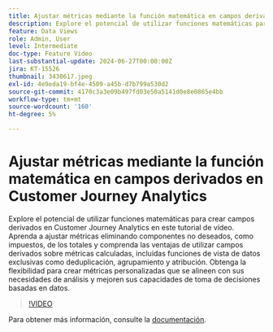 ```yaml
---
title: Ajustar métricas mediante la función matemática en campos derivados en Customer Journey Analytics
description: Explore el potencial de utilizar funciones matemáticas para crear campos derivados en Customer Journey Analytics en este tutorial de vídeo. Aprenda a ajustar métricas eliminando componentes no deseados, como impuestos, de los totales y comprenda las ventajas de utilizar campos derivados sobre métricas calculadas, incluidas funciones de vista de datos exclusivas como deduplicación, agrupamiento y atribución.
feature: Data Views
role: Admin, User
level: Intermediate
doc-type: Feature Video
last-substantial-update: 2024-06-27T00:00:00Z
jira: KT-15526
thumbnail: 3430617.jpeg
exl-id: 4e9eda19-bf4e-4509-a45b-d7b799a530d2
source-git-commit: 4170c3a3e09b497fd03e50a5141d0e8e0865e4bb
workflow-type: tm+mt
source-wordcount: '160'
ht-degree: 5%

---
```


# Ajustar métricas mediante la función matemática en campos derivados en Customer Journey Analytics

Explore el potencial de utilizar funciones matemáticas para crear campos derivados en Customer Journey Analytics en este tutorial de vídeo. Aprenda a ajustar métricas eliminando componentes no deseados, como impuestos, de los totales y comprenda las ventajas de utilizar campos derivados sobre métricas calculadas, incluidas funciones de vista de datos exclusivas como deduplicación, agrupamiento y atribución. Obtenga la flexibilidad para crear métricas personalizadas que se alineen con sus necesidades de análisis y mejoren sus capacidades de toma de decisiones basadas en datos.

>[!VIDEO](https://video.tv.adobe.com/v/3430617/&learn=on)

Para obtener más información, consulte la [documentación](https://experienceleague.adobe.com/es/docs/analytics-platform/using/cja-dataviews/derived-fields).

